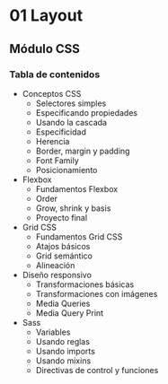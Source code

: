# 01 Layout

## Módulo CSS

### Tabla de contenidos

- Conceptos CSS
  - Selectores simples
  - Especificando propiedades
  - Usando la cascada
  - Especificidad
  - Herencia
  - Border, margin y padding
  - Font Family
  - Posicionamiento
- Flexbox
  - Fundamentos Flexbox
  - Order
  - Grow, shrink y basis
  - Proyecto final
- Grid CSS
  - Fundamentos Grid CSS
  - Atajos básicos
  - Grid semántico
  - Alineación
- Diseño responsivo
  - Transformaciones básicas
  - Transformaciones con imágenes
  - Media Queries
  - Media Query Print
- Sass
  - Variables
  - Usando reglas
  - Usando imports
  - Usando mixins
  - Directivas de control y funciones